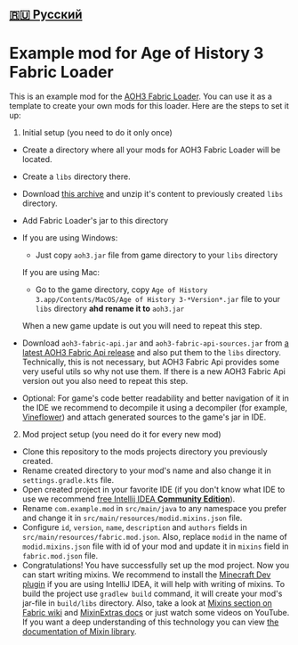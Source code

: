 [🇷🇺 Русский](https://github.com/MushroomMif/example-aoh3-fabric-mod/blob/master/README_RU.md)
-----
Example mod for Age of History 3 Fabric Loader
============
This is an example mod for the [AOH3 Fabric Loader](https://github.com/MushroomMif/aoh3-fabric-loader).
You can use it as a template to create your own mods for this loader. 
Here are the steps to set it up:
1. Initial setup (you need to do it only once)
- Create a directory where all your mods for AOH3 Fabric Loader will be located.
- Create a `libs` directory there.
- Download [this archive](https://disk.yandex.ru/d/eTRhqz-oJE8lpQ) and unzip it's content
to previously created `libs` directory.
- Add Fabric Loader's jar to this directory
- If you are using Windows:
    - Just copy `aoh3.jar` file from game directory to your `libs` directory

  If you are using Mac:
    - Go to the game directory, copy `Age of History 3.app/Contents/MacOS/Age of History 3-*Version*.jar`
      file to your `libs` directory **ahd rename it to** `aoh3.jar`

  When a new game update is out you will need to repeat this step.
- Download `aoh3-fabric-api.jar` and `aoh3-fabric-api-sources.jar` from 
[a latest AOH3 Fabric Api release](https://github.com/MushroomMif/aoh3-fabric-api/releases/latest)
and also put them to the `libs` directory. Technically, this is not necessary, but
AOH3 Fabric Api provides some very useful utils so why not use them. If there is a new
AOH3 Fabric Api version out you also need to repeat this step.
- Optional: For game's code better readability and better navigation of it in the IDE
we recommend to decompile it using a decompiler 
(for example, [Vineflower](https://github.com/Vineflower/vineflower))
and attach generated sources to the game's jar in IDE.
2. Mod project setup (you need do it for every new mod)
- Clone this repository to the mods projects directory you previously created.
- Rename created directory to your mod's name and also change it in `settings.gradle.kts` file.
- Open created project in your favorite IDE (if you don't know what IDE to use 
we recommend [free Intellij IDEA **Community Edition**](https://jetbrains.com/idea/download/)).
- Rename `com.example.mod` in `src/main/java` to any namespace you prefer and change
it in `src/main/resources/modid.mixins.json` file.
- Configure `id`, `version`, `name`, `description` and `authors` fields in
`src/main/resources/fabric.mod.json`. Also, replace `modid` in the name of `modid.mixins.json`
file with id of your mod and update it in `mixins` field in `fabric.mod.json` file.
- Congratulations! You have successfully set up the mod project. 
Now you can start writing mixins. We recommend to install the 
[Minecraft Dev plugin](https://mcdev.io/) if you are using IntelliJ IDEA,
it will help with writing of mixins. To build the project use `gradlew build` command,
it will create your mod's jar-file in `build/libs` directory. Also, take a look at 
[Mixins section on Fabric wiki](https://fabricmc.net/wiki/tutorial:mixin_introduction) and
[MixinExtras docs](https://github.com/LlamaLad7/MixinExtras/wiki) 
or just watch some videos on YouTube. If you want a deep understanding of this technology
you can view [the documentation of Mixin library](https://github.com/SpongePowered/Mixin/wiki).
